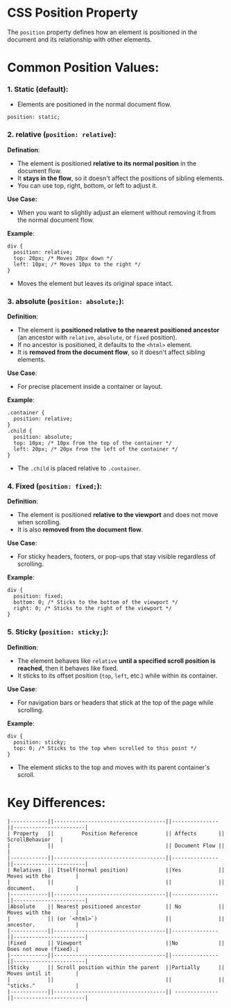 # CSS Position Property
The `position` property defines how an element is positioned in the document and its relationship with other elements.

# Common Position Values:
### 1. Static (default):
* Elements are positioned in the normal document flow.
```
position: static;
```

### 2. relative (`position: relative`):
__Defination__:
* The element is positioned __relative to its normal position__ in the document flow.
* It __stays in the flow__, so it doesn't affect the positions of sibling elements.
* You can use top, right, bottom, or left to adjust it.

__Use Case:__
* When you want to slightly adjust an element without removing it from the normal document flow.

__Example__:
```
div {
  position: relative;
  top: 20px; /* Moves 20px down */
  left: 10px; /* Moves 10px to the right */
}

```
* Moves the element but leaves its original space intact.

### 3. absolute (`position: absolute;`): 
__Definition__:
* The element is __positioned relative to the nearest positioned ancestor__ (an ancestor with `relative`, `absolute`, or `fixed` position).
* If no ancestor is positioned, it defaults to the `<html>` element.
* It is __removed from the document flow__, so it doesn't affect sibling elements.

__Use Case__:
* For precise placement inside a container or layout.

__Example__:
```
.container {
  position: relative;
}
.child {
  position: absolute;
  top: 10px; /* 10px from the top of the container */
  left: 20px; /* 20px from the left of the container */
}

```

* The `.child` is placed relative to `.container`.

### 4. Fixed (`position: fixed;`):
__Definition__:
* The element is positioned __relative to the viewport__ and does not move when scrolling.
* It is also __removed from the document flow__.

**Use Case**:
* For sticky headers, footers, or pop-ups that stay visible regardless of scrolling.

**Example**:
```
div {
  position: fixed;
  bottom: 0; /* Sticks to the bottom of the viewport */
  right: 0; /* Sticks to the right of the viewport */
}
```

### 5. Sticky (`position: sticky;`):
**Definition**:
* The element behaves like `relative` **until a specified scroll position is reached**, then it behaves like fixed.
* It sticks to its offset position (`top`, `left`, etc.) while within its container.

**Use Case**:
* For navigation bars or headers that stick at the top of the page while scrolling.

**Example**:
```
div {
  position: sticky;
  top: 0; /* Sticks to the top when scrolled to this point */
}
```
* The element sticks to the top and moves with its parent container's scroll.

# Key Differences:
```
|------------||------------------------------------||---------------||-----------------------|
| Property   ||         Position Reference         || Affects       ||      ScrollBehavior   |
|            ||                                    || Document Flow ||                       |
|------------||------------------------------------||---------------||-----------------------|
| Relatives  || Itself(normal position)            ||Yes            || Moves with the        |
|            ||                                    ||               || document.             |
|------------||------------------------------------||---------------||-----------------------|
|Absolute    || Nearest positioned ancestor        || No            || Moves with the        |
|            || (or `<html>`)                      ||               || ancestor.             |
|------------||------------------------------------||---------------||-----------------------|
|Fixed       || Viewport                           ||No             || Does not move (fixed).|
|------------||------------------------------------||---------------||-----------------------|
|Sticky      || Scroll position within the parent  ||Partially      || Moves until it        | 
|            ||                                    ||               || "sticks."             |
|------------||------------------------------------|| --------------||-----------------------|
```